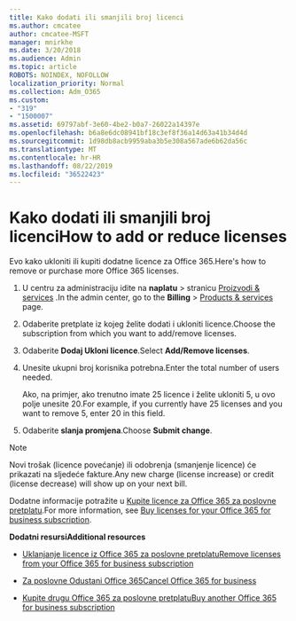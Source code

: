 ```yaml
---
title: Kako dodati ili smanjili broj licenci
ms.author: cmcatee
author: cmcatee-MSFT
manager: mnirkhe
ms.date: 3/20/2018
ms.audience: Admin
ms.topic: article
ROBOTS: NOINDEX, NOFOLLOW
localization_priority: Normal
ms.collection: Adm_O365
ms.custom:
- "319"
- "1500007"
ms.assetid: 69797abf-3e60-4be2-b0a7-26022a14397e
ms.openlocfilehash: b6a8e6dc08941bf18c3ef8f36a14d63a41b34d4d
ms.sourcegitcommit: 1d98db8acb9959aba3b5e308a567ade6b62da56c
ms.translationtype: MT
ms.contentlocale: hr-HR
ms.lasthandoff: 08/22/2019
ms.locfileid: "36522423"
---
```

# <a name="how-to-add-or-reduce-licenses"></a><span data-ttu-id="6c92c-102">Kako dodati ili smanjili broj licenci</span><span class="sxs-lookup"><span data-stu-id="6c92c-102">How to add or reduce licenses</span></span>

<span data-ttu-id="6c92c-103">Evo kako ukloniti ili kupiti dodatne licence za Office 365.</span><span class="sxs-lookup"><span data-stu-id="6c92c-103">Here's how to remove or purchase more Office 365 licenses.</span></span>
  
1. <span data-ttu-id="6c92c-104">U centru za administraciju idite na **naplatu** \> stranicu [Proizvodi & services](https://go.microsoft.com/fwlink/p/?linkid=842054) .</span><span class="sxs-lookup"><span data-stu-id="6c92c-104">In the admin center, go to the **Billing** \> [Products & services](https://go.microsoft.com/fwlink/p/?linkid=842054) page.</span></span>

2. <span data-ttu-id="6c92c-105">Odaberite pretplate iz kojeg želite dodati i ukloniti licence.</span><span class="sxs-lookup"><span data-stu-id="6c92c-105">Choose the subscription from which you want to add/remove licenses.</span></span>

3. <span data-ttu-id="6c92c-106">Odaberite **Dodaj Ukloni licence**.</span><span class="sxs-lookup"><span data-stu-id="6c92c-106">Select **Add/Remove licenses**.</span></span>

4. <span data-ttu-id="6c92c-107">Unesite ukupni broj korisnika potrebna.</span><span class="sxs-lookup"><span data-stu-id="6c92c-107">Enter the total number of users needed.</span></span>

    <span data-ttu-id="6c92c-108">Ako, na primjer, ako trenutno imate 25 licence i želite ukloniti 5, u ovo polje unesite 20.</span><span class="sxs-lookup"><span data-stu-id="6c92c-108">For example, if you currently have 25 licenses and you want to remove 5, enter 20 in this field.</span></span>

5. <span data-ttu-id="6c92c-109">Odaberite **slanja promjena**.</span><span class="sxs-lookup"><span data-stu-id="6c92c-109">Choose **Submit change**.</span></span>

> [!NOTE]
> <span data-ttu-id="6c92c-110">Novi trošak (licence povećanje) ili odobrenja (smanjenje licence) će prikazati na sljedeće fakture.</span><span class="sxs-lookup"><span data-stu-id="6c92c-110">Any new charge (license increase) or credit (license decrease) will show up on your next bill.</span></span>

<span data-ttu-id="6c92c-111">Dodatne informacije potražite u [Kupite licence za Office 365 za poslovne pretplatu](https://docs.microsoft.com/office365/admin/subscriptions-and-billing/buy-licenses).</span><span class="sxs-lookup"><span data-stu-id="6c92c-111">For more information, see [Buy licenses for your Office 365 for business subscription](https://docs.microsoft.com/office365/admin/subscriptions-and-billing/buy-licenses).</span></span>

 <span data-ttu-id="6c92c-112">**Dodatni resursi**</span><span class="sxs-lookup"><span data-stu-id="6c92c-112">**Additional resources**</span></span>
  
- [<span data-ttu-id="6c92c-113">Uklanjanje licence iz Office 365 za poslovne pretplatu</span><span class="sxs-lookup"><span data-stu-id="6c92c-113">Remove licenses from your Office 365 for business subscription</span></span>](https://docs.microsoft.com/office365/admin/subscriptions-and-billing/remove-licenses-from-subscription)

- [<span data-ttu-id="6c92c-114">Za poslovne Odustani Office 365</span><span class="sxs-lookup"><span data-stu-id="6c92c-114">Cancel Office 365 for business</span></span>](https://docs.microsoft.com/office365/admin/subscriptions-and-billing/cancel-your-subscription)

- [<span data-ttu-id="6c92c-115">Kupite drugu Office 365 za poslovne pretplatu</span><span class="sxs-lookup"><span data-stu-id="6c92c-115">Buy another Office 365 for business subscription</span></span>](https://docs.microsoft.com/office365/admin/subscriptions-and-billing/buy-another-subscription)
